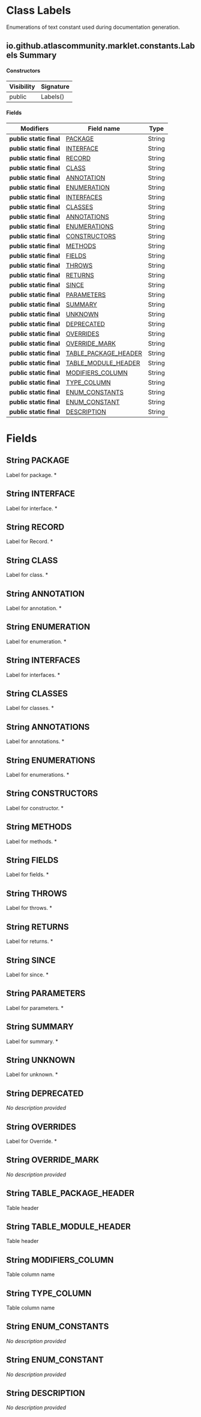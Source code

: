 Class Labels
============
Enumerations of text constant used during documentation generation.

io.github.atlascommunity.marklet.constants.Labels Summary
-------
#### Constructors
| Visibility | Signature |
| ---------- | --------- |
| public     | Labels()  |
#### Fields
| Modifiers               | Field name                                                   | Type   |
| ----------------------- | ------------------------------------------------------------ | ------ |
| **public static final** | [PACKAGE](#javalangstring-package)                           | String |
| **public static final** | [INTERFACE](#javalangstring-interface)                       | String |
| **public static final** | [RECORD](#javalangstring-record)                             | String |
| **public static final** | [CLASS](#javalangstring-class)                               | String |
| **public static final** | [ANNOTATION](#javalangstring-annotation)                     | String |
| **public static final** | [ENUMERATION](#javalangstring-enumeration)                   | String |
| **public static final** | [INTERFACES](#javalangstring-interfaces)                     | String |
| **public static final** | [CLASSES](#javalangstring-classes)                           | String |
| **public static final** | [ANNOTATIONS](#javalangstring-annotations)                   | String |
| **public static final** | [ENUMERATIONS](#javalangstring-enumerations)                 | String |
| **public static final** | [CONSTRUCTORS](#javalangstring-constructors)                 | String |
| **public static final** | [METHODS](#javalangstring-methods)                           | String |
| **public static final** | [FIELDS](#javalangstring-fields)                             | String |
| **public static final** | [THROWS](#javalangstring-throws)                             | String |
| **public static final** | [RETURNS](#javalangstring-returns)                           | String |
| **public static final** | [SINCE](#javalangstring-since)                               | String |
| **public static final** | [PARAMETERS](#javalangstring-parameters)                     | String |
| **public static final** | [SUMMARY](#javalangstring-summary)                           | String |
| **public static final** | [UNKNOWN](#javalangstring-unknown)                           | String |
| **public static final** | [DEPRECATED](#javalangstring-deprecated)                     | String |
| **public static final** | [OVERRIDES](#javalangstring-overrides)                       | String |
| **public static final** | [OVERRIDE_MARK](#javalangstring-override_mark)               | String |
| **public static final** | [TABLE_PACKAGE_HEADER](#javalangstring-table_package_header) | String |
| **public static final** | [TABLE_MODULE_HEADER](#javalangstring-table_module_header)   | String |
| **public static final** | [MODIFIERS_COLUMN](#javalangstring-modifiers_column)         | String |
| **public static final** | [TYPE_COLUMN](#javalangstring-type_column)                   | String |
| **public static final** | [ENUM_CONSTANTS](#javalangstring-enum_constants)             | String |
| **public static final** | [ENUM_CONSTANT](#javalangstring-enum_constant)               | String |
| **public static final** | [DESCRIPTION](#javalangstring-description)                   | String |

Fields
======
String PACKAGE
------------------------
Label for package. *


String INTERFACE
--------------------------
Label for interface. *


String RECORD
-----------------------
Label for Record. *


String CLASS
----------------------
Label for class. *


String ANNOTATION
---------------------------
Label for annotation. *


String ENUMERATION
----------------------------
Label for enumeration. *


String INTERFACES
---------------------------
Label for interfaces. *


String CLASSES
------------------------
Label for classes. *


String ANNOTATIONS
----------------------------
Label for annotations. *


String ENUMERATIONS
-----------------------------
Label for enumerations. *


String CONSTRUCTORS
-----------------------------
Label for constructor. *


String METHODS
------------------------
Label for methods. *


String FIELDS
-----------------------
Label for fields. *


String THROWS
-----------------------
Label for throws. *


String RETURNS
------------------------
Label for returns. *


String SINCE
----------------------
Label for since. *


String PARAMETERS
---------------------------
Label for parameters. *


String SUMMARY
------------------------
Label for summary. *


String UNKNOWN
------------------------
Label for unknown. *


String DEPRECATED
---------------------------
*No description provided*


String OVERRIDES
--------------------------
Label for Override. *


String OVERRIDE_MARK
------------------------------
*No description provided*


String TABLE_PACKAGE_HEADER
-------------------------------------
Table header


String TABLE_MODULE_HEADER
------------------------------------
Table header


String MODIFIERS_COLUMN
---------------------------------
Table column name


String TYPE_COLUMN
----------------------------
Table column name


String ENUM_CONSTANTS
-------------------------------
*No description provided*


String ENUM_CONSTANT
------------------------------
*No description provided*


String DESCRIPTION
----------------------------
*No description provided*


